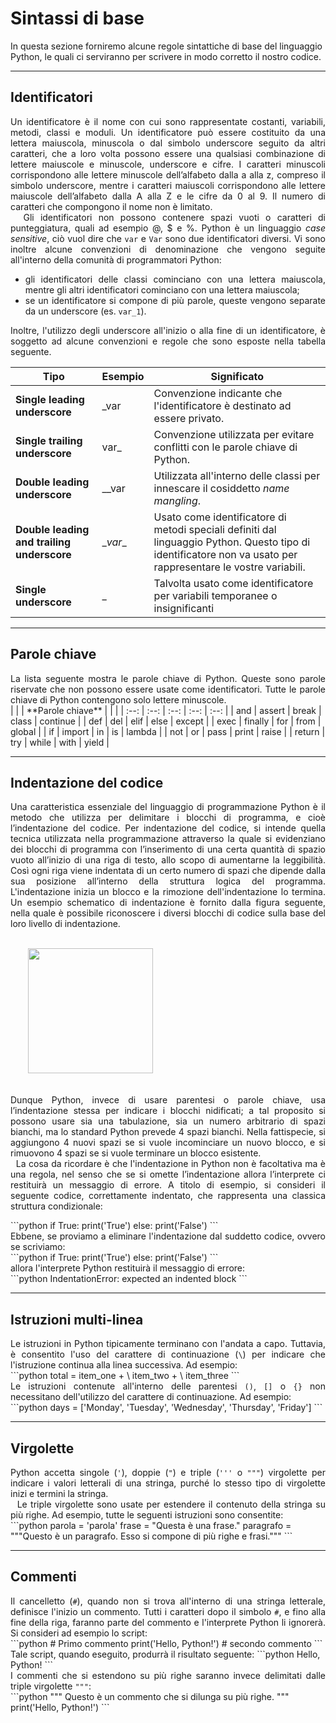 # Sintassi di base

In questa sezione forniremo alcune regole sintattiche di base del linguaggio Python, le quali ci serviranno per scrivere in modo corretto il nostro codice.

---
## Identificatori

<div style="text-align: justify;">
Un identificatore è il nome con cui sono rappresentate costanti, variabili, metodi, classi e moduli. Un identificatore può essere costituito da una lettera maiuscola, minuscola o dal simbolo underscore seguito da altri caratteri, che a loro volta possono essere una qualsiasi combinazione di lettere maiuscole e minuscole, underscore e cifre. I caratteri minuscoli corrispondono alle lettere minuscole dell’alfabeto dalla a alla z, compreso il simbolo underscore, mentre i caratteri maiuscoli corrispondono alle lettere maiuscole dell’alfabeto dalla A alla Z e le cifre da 0 al 9. Il numero di caratteri che compongono il nome non è limitato.<br>
&nbsp Gli identificatori non possono contenere spazi vuoti o caratteri di punteggiatura, quali ad esempio @, $ e %. Python è un linguaggio <i>case sensitive</i>, ciò vuol dire che <code>var</code> e <code>Var</code> sono due identificatori diversi. Vi sono inoltre alcune convenzioni di denominazione che vengono seguite all'interno della comunità di programmatori Python:
<ul>
<li>gli identificatori delle classi cominciano con una lettera maiuscola, mentre gli altri identificatori cominciano con una lettera maiuscola;</li>
<li>se un identificatore si compone di più parole, queste vengono separate da un underscore (es. <code>var_1</code>).</li>
</ul>
Inoltre, l'utilizzo degli underscore all'inizio o alla fine di un identificatore, è soggetto ad alcune convenzioni e regole che sono esposte nella tabella seguente.<br>
</div>

| **Tipo** | **Esempio** | **Significato** |
| -- | -- | -- |
| **Single leading underscore** | _var | Convenzione indicante che l'identificatore è destinato ad essere privato.|
| **Single trailing underscore** | var_ | Convenzione utilizzata per evitare conflitti con le parole chiave di Python. |
| **Double leading underscore** | __var | Utilizzata all'interno delle classi per innescare il cosiddetto <i>name mangling</i>. |
| **Double leading and trailing underscore** | \__var__ | Usato come identificatore di metodi speciali definiti dal linguaggio Python. Questo tipo di identificatore non va usato per rappresentare le vostre variabili. |
| **Single underscore** | _ | Talvolta usato come identificatore per variabili temporanee o insignificanti |

---
## Parole chiave

<div style="text-align: justify;">
La lista seguente mostra le parole chiave di Python. Queste sono parole riservate che non possono essere usate come identificatori. Tutte le parole chiave di Python contengono solo lettere minuscole.<br>
</div>
| | | **Parole chiave** | | |
| :--: | :--: | :--: | :--: | :--: |
| and | assert | break | class | continue |
| def | del | elif | else | except |
| exec | finally | for | from | global |
| if | import | in | is | lambda |
| not | or | pass | print | raise |
| return | try | while | with | yield |

---
## Indentazione del codice

<div style="text-align: justify;">
Una caratteristica essenziale del linguaggio di programmazione Python è il metodo che utilizza per delimitare i blocchi di programma, e cioè l’indentazione del codice. Per indentazione del codice, si intende quella tecnica utilizzata nella programmazione attraverso la quale si evidenziano dei blocchi di programma con l’inserimento di una certa quantità di spazio vuoto all’inizio di una riga di testo, allo scopo di aumentarne la leggibilità. Così ogni riga viene indentata di un certo numero di spazi che dipende dalla sua posizione all’interno della struttura logica del programma. L'indentazione inizia un blocco e la rimozione dell'indentazione lo termina. Un esempio schematico di indentazione è fornito dalla figura seguente, nella quale è possibile riconoscere i diversi blocchi di codice sulla base del loro livello di indentazione.<br><br>

&nbsp;&nbsp;&nbsp;&nbsp;&nbsp;&nbsp;&nbsp;<img src="../img/blocchi.svg" style="width: 200px;"><br><br>

Dunque Python, invece di usare parentesi o parole chiave, usa l’indentazione stessa per indicare i blocchi nidificati; a tal proposito si possono usare sia una tabulazione, sia un numero arbitrario di spazi bianchi, ma lo standard Python prevede 4 spazi bianchi. Nella fattispecie, si aggiungono 4 nuovi spazi se si vuole incominciare un nuovo blocco, e si rimuovono 4 spazi se si vuole terminare un blocco esistente.<br>
&nbsp; La cosa da ricordare è che l'indentazione in Python non è facoltativa ma è una regola, nel senso che se si omette l’indentazione  allora l’interprete ci restituirà un messaggio di errore. A titolo di esempio, si consideri il seguente codice, correttamente indentato, che rappresenta una classica struttura condizionale:
</div>
```python
if True:
    print('True')
else:
    print('False')
```
<div style="text-align: justify;">
Ebbene, se proviamo a eliminare l'indentazione dal suddetto codice, ovvero se scriviamo:
</div>
```python
if True:
print('True')
else:
print('False')
```
<div style="text-align: justify;">
allora l'interprete Python restituirà il messaggio di errore: 
</div>
```python
IndentationError: expected an indented block
```

---
## Istruzioni multi-linea

<div style="text-align: justify;">
Le istruzioni in Python tipicamente terminano con l'andata a capo. Tuttavia, è consentito l'uso del carattere di continuazione (<code>\</code>) per indicare che l'istruzione continua alla linea successiva. Ad esempio:
</div>
```python
total = item_one + \
        item_two + \
        item_three
```
<div style="text-align: justify;">
Le istruzioni contenute all'interno delle parentesi <code>()</code>, <code>[]</code> o <code>{}</code> non necessitano dell'utilizzo del carattere di continuazione. Ad esempio:
</div>
```python
days = ['Monday', 'Tuesday', 'Wednesday',
        'Thursday', 'Friday']
```

---
## Virgolette

<div style="text-align: justify;">
Python accetta singole (<code>'</code>), doppie (<code>"</code>) e triple (<code>'''</code> o <code>"""</code>) virgolette per indicare i valori letterali di una stringa, purché lo stesso tipo di virgolette inizi e termini la stringa.<br>
&nbsp; Le triple virgolette sono usate per estendere il contenuto della stringa su più righe. Ad esempio, tutte le seguenti istruzioni sono consentite:
</div>
```python
parola = 'parola'
frase = "Questa è una frase."
paragrafo = """Questo è un paragrafo. Esso si
               compone di più righe e frasi."""
```

---
## Commenti

<div style="text-align: justify;">
Il cancelletto (<code>#</code>), quando non si trova all'interno di una stringa letterale, definisce l'inizio un commento. Tutti i caratteri dopo il simbolo <code>#</code>, e fino alla fine della riga, faranno parte del commento e l'interprete Python li ignorerà. Si consideri ad esempio lo script:
</div>
```python
# Primo commento
print('Hello, Python!') # secondo commento
```
Tale script, quando eseguito, produrrà il risultato seguente:
```python
Hello, Python!
```

<div style="text-align: justify;">
I commenti che si estendono su più righe saranno invece delimitati dalle triple virgolette <code>"""</code>:
</div>
```python
"""
Questo è un commento che si dilunga
su più righe.
"""
print('Hello, Python!')
```




<link rel="stylesheet" href="https://maxcdn.bootstrapcdn.com/bootstrap/4.0.0/css/bootstrap.min.css" integrity="sha384-Gn5384xqQ1aoWXA+058RXPxPg6fy4IWvTNh0E263XmFcJlSAwiGgFAW/dAiS6JXm" crossorigin="anonymous">

<script src="https://code.jquery.com/jquery-3.2.1.slim.min.js" integrity="sha384-KJ3o2DKtIkvYIK3UENzmM7KCkRr/rE9/Qpg6aAZGJwFDMVNA/GpGFF93hXpG5KkN" crossorigin="anonymous"></script>
<script src="https://cdnjs.cloudflare.com/ajax/libs/popper.js/1.12.9/umd/popper.min.js" integrity="sha384-ApNbgh9B+Y1QKtv3Rn7W3mgPxhU9K/ScQsAP7hUibX39j7fakFPskvXusvfa0b4Q" crossorigin="anonymous"></script>
<script src="https://maxcdn.bootstrapcdn.com/bootstrap/4.0.0/js/bootstrap.min.js" integrity="sha384-JZR6Spejh4U02d8jOt6vLEHfe/JQGiRRSQQxSfFWpi1MquVdAyjUar5+76PVCmYl" crossorigin="anonymous"></script>

